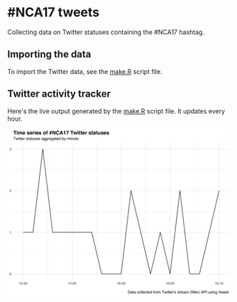 # #NCA17 tweets
Collecting data on Twitter statuses containing the #NCA17 hashtag.

## Importing the data
To import the Twitter data, see the [make.R](make.R) script file.

## Twitter activity tracker
Here's the live output generated by the [make.R](make.R) script
file. It updates every hour.

![](nca17-ts.png)
